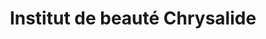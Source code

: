 ---
title: "Institut de beauté Chrysalide"
url: /saint-palais/institut-de-beaute-chrysalide/
shop: Kosmetik
---